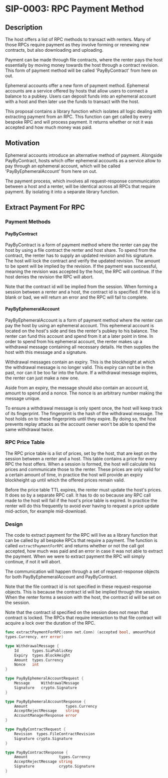 # SIP-0003: RPC Payment Method

## Description

The host offers a list of RPC methods to transact with renters. Many of those
RPCs require payment as they involve forming or renewing new contracts, but also
downloading and uploading.

Payment can be made through file contracts, where the renter pays the host
essentially by moving money towards the host through a contract revision. This
form of payment method will be called 'PayByContract' from here on out.

Ephemeral accounts offer a new form of payment method. Ephemeral accounts are a
service offered by hosts that allow users to connect a balance to a pubkey.
Users can deposit funds into an ephemeral account with a host and then later use
the funds to transact with the host.

This proposal contains a library function which isolates all logic dealing with
extracting payment from an RPC. This function can get called by every bespoke
RPC and will process payment. It returns whether or not it was accepted and how
much money was paid.

## Motivation

Ephemeral accounts introduce an alternative method of payment. Alongside
PayByContract, hosts which offer ephemeral accounts as a service allow to pay
through an ephemeral account, which will be called 'PayByEphemeralAccount' from
here on out.

The payment process, which involves all request-response communication between a
host and a renter, will be identical across all RPCs that require payment. By
isolating it into a separate library function.

## Extract Payment For RPC

### Payment Methods

#### PayByContract

PayByContract is a form of payment method where the renter can pay the host by
using a file contract the renter and host share. To spend from the contract, the
renter has to supply an updated revision and his signature. The host will lock
the contract and verify the updated revision. The amount to be spent will be
implied by the revision. If the payment was successful, meaning the revision was
accepted by the host, the RPC will continue. If the host denies the revision the
RPC will abort.

Note that the contract id will be implied from the session. When forming a
session between a renter and a host, the contract id is specified. If the id is
blank or bad, we will return an error and the RPC will fail to complete.

#### PayByEphemeralAccount

PayByEphemeralAccount is a form of payment method where the renter can pay the
host by using an ephemeral account. This ephemeral account is located on the
host's side and ties the renter's pubkey to his balance. The renter can fund
this account and spend from it at a later point in time. In order to spend from
his ephemeral account, the renter makes up a withdrawal message containing all
necessary details. He then supplies the host with this message and a signature.

Withdrawal messages contain an expiry. This is the blockheight at which the
withdrawal message is no longer valid. This expiry can not be in the past, nor
can it be too far into the future. If a withdrawal message expires, the renter
can just make a new one.

Aside from an expiry, the message should also contain an account id, amount to
spend and a nonce. The nonce is an arbitrary number making the message unique.

To ensure a withdrawal message is only spent once, the host will keep track of
its fingerprint. The fingerprint is the hash of the withdrawal message. The host
holds on to these fingerprints until they expire. By doing so, the host prevents
replay attacks as the account owner won't be able to spend the same withdrawal
twice.

### RPC Price Table

The RPC price table is a list of prices, set by the host, that are kept on the
session between a renter and a host. This table contains a price for every RPC
the host offers. When a session is formed, the host will calculate his prices
and communicate those to the renter. These prices are only valid for a certain
amount of time, in practice the host will provide an expiry blockheight up until
which the offered prices remain valid.

Before the price table TTL expires, the renter must update the host's prices. It
does so by a separate RPC call. It has to do so because any RPC call made to the
host will fail if the host's price table is expired. In practice the renter will
do this frequently to avoid ever having to request a price update mid-action,
for example mid-download.

### Design

The code to extract payment for the RPC will live as a library function that can
be called by all bespoke RPCs that require a payment. The function is called
`extractPaymentForRPC` and returns whether or not the call got accepted, how
much was paid and an error in case it was not able to extract the payment. When
we were to extract payment the RPC will simply continue, if not it will abort.

The communication will happen through a set of request-response objects for both
PayByEphemeralAccount and PayByContract.

Note that the file contract id is not specified in these request-response
objects. This is because the contract id will be implied through the session.
When the renter forms a session with the host, the contract id will be set on
the session.

Note that the contract id specified on the session does not mean that contract
is locked. The RPCs that require interaction to that file contract will acquire
a lock over the duration of the RPC.

```Go
func extractPaymentForRPC(conn net.Conn) (accepted bool, amountPaid 
types.Currency, err error)

type WithdrawalMessage {
    Id      types.SiaPublicKey
    Expiry  types.BlockHeight
    Amount  types.Currency
    Nonce   int
}

type PayByEphemeralAccountRequest {
    Message     WithdrawalMessage
    Signature   crypto.Signature
}

type PayByEphemeralAccountResponse {
    Amount                 types.Currency
    AcceptRejectMessage    string
    AccountManagerResponse error
}

type PayByContractRequest { 
    Revision  types.FileContractRevision
    Signature crypto.Signature
}

type PayByContractResponse {
    Amount              types.Currency
    AcceptRejectMessage string
    Signature           crypto.Signature
}
```
